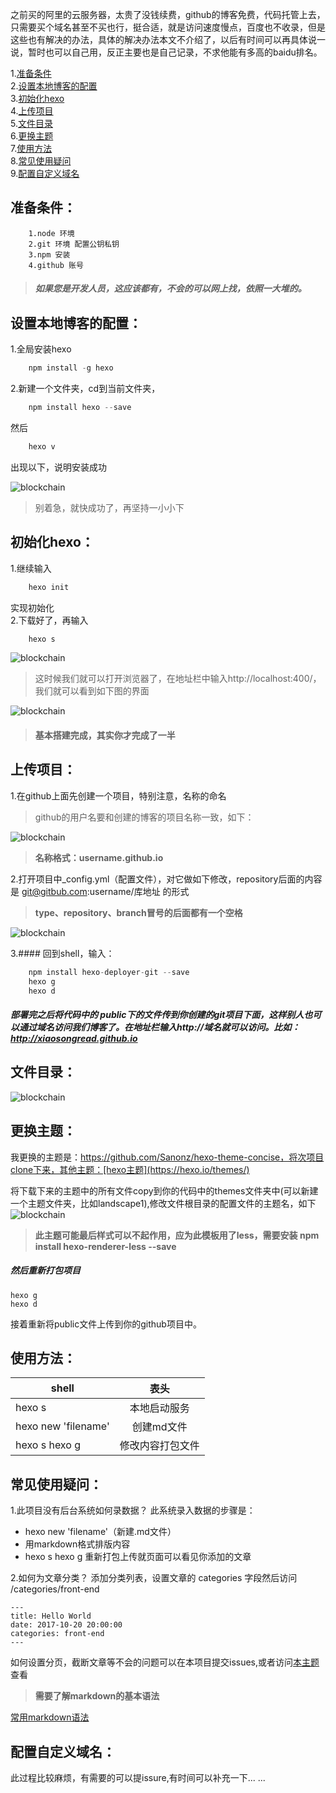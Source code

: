 之前买的阿里的云服务器，太贵了没钱续费，github的博客免费，代码托管上去，只需要买个域名甚至不买也行，挺合适，就是访问速度慢点，百度也不收录，但是这些也有解决的办法，具体的解决办法本文不介绍了，以后有时间可以再具体说一说，暂时也可以自己用，反正主要也是自己记录，不求他能有多高的baidu排名。

1.[准备条件](#准备条件)   
2.[设置本地博客的配置](#设置本地博客的配置)      
3.[初始化hexo](#初始化hexo)    
4.[上传项目](#上传项目)   
5.[文件目录](#文件目录)   
6.[更换主题](#更换主题)   
7.[使用方法](#使用方法)   
8.[常见使用疑问](#常见使用疑问)   
9.[配置自定义域名](#配置自定义域名)    

## 准备条件：

```
	1.node 环境
	2.git 环境 配置公钥私钥
	3.npm 安装
	4.github 账号
```

> ##### 如果您是开发人员，这应该都有，不会的可以网上找，依照一大堆的。

## 设置本地博客的配置：

1.全局安装hexo
```javascript
	npm install -g hexo
```
2.新建一个文件夹，cd到当前文件夹，
```javascript
	npm install hexo --save
```
然后
```javascript
	hexo v
```
出现以下，说明安装成功   

![blockchain](https://raw.githubusercontent.com/xiaosongread/github-xiaosongread-hexo/master/img-folder/1.png)

> 别着急，就快成功了，再坚持一小小下

## 初始化hexo：   
1.继续输入
```javascript
	hexo init
```
实现初始化   
2.下载好了，再输入
```javascript
	hexo s
```
![blockchain](https://raw.githubusercontent.com/xiaosongread/github-xiaosongread-hexo/master/img-folder/2.png)   
>这时候我们就可以打开浏览器了，在地址栏中输入http://localhost:400/，我们就可以看到如下图的界面   

![blockchain](https://raw.githubusercontent.com/xiaosongread/github-xiaosongread-hexo/master/img-folder/3.png)   

> #### **基本搭建完成，其实你才完成了一半**

## 上传项目：   
1.在github上面先创建一个项目，特别注意，名称的命名
>github的用户名要和创建的博客的项目名称一致，如下：   

![blockchain](https://raw.githubusercontent.com/xiaosongread/github-xiaosongread-hexo/master/img-folder/5.png)

> **名称格式：username.github.io**

2.打开项目中_config.yml（配置文件），对它做如下修改，repository后面的内容是 git@gitbub.com:username/库地址 的形式    

> **type、repository、branch冒号的后面都有一个空格**

![blockchain](https://raw.githubusercontent.com/xiaosongread/github-xiaosongread-hexo/master/img-folder/6.jpg)

3.#### 回到shell，输入：
```javascript
	npm install hexo-deployer-git --save   
	hexo g   
	hexo d   
```

##### 部署完之后将代码中的 **public**下的文件传到你创建的git项目下面，这样别人也可以通过域名访问我们博客了。在地址栏输入http://域名就可以访问。比如：http://xiaosongread.github.io

## 文件目录：

![blockchain](https://raw.githubusercontent.com/xiaosongread/github-xiaosongread-hexo/master/img-folder/4.png)   

## 更换主题：   
我更换的主题是：https://github.com/Sanonz/hexo-theme-concise，将次项目clone下来，其他主题：[hexo主题](https://hexo.io/themes/)   

将下载下来的主题中的所有文件copy到你的代码中的themes文件夹中(可以新建一个主题文件夹，比如landscape1),修改文件根目录的配置文件的主题名，如下   
![blockchain](https://raw.githubusercontent.com/xiaosongread/github-xiaosongread-hexo/master/img-folder/7.jpg)   

> **此主题可能最后样式可以不起作用，应为此模板用了less，需要安装 npm install hexo-renderer-less --save**

##### 然后重新打包项目
``` 
hexo g
hexo d
```
接着重新将public文件上传到你的github项目中。

## 使用方法：   

shell|表头
---|:--:
hexo s|本地启动服务
hexo new 'filename'|创建md文件
hexo s hexo g|修改内容打包文件

## 常见使用疑问：
1.此项目没有后台系统如何录数据？
此系统录入数据的步骤是：
* hexo new 'filename'（新建.md文件）
* 用markdown格式排版内容
* hexo s hexo g 重新打包上传就页面可以看见你添加的文章    

2.如何为文章分类？
添加分类列表，设置文章的 categories 字段然后访问 /categories/front-end

```
---
title: Hello World
date: 2017-10-20 20:00:00
categories: front-end
---
```
如何设置分页，截断文章等不会的问题可以在本项目提交issues,或者访问[本主题](https://github.com/sanonz/hexo-theme-concise)查看

> **需要了解markdown的基本语法**

[常用markdown语法](https://github.com/xiaosongread/markdow)   


## 配置自定义域名：
此过程比较麻烦，有需要的可以提issure,有时间可以补充一下... ...




















<!-- [点击查看参考博客](https://www.cnblogs.com/trista222/p/8017300.html)

```shell
hexo new page 'tags'
hexo new 'filename'   
hexo g   
hexo d   
``` -->
